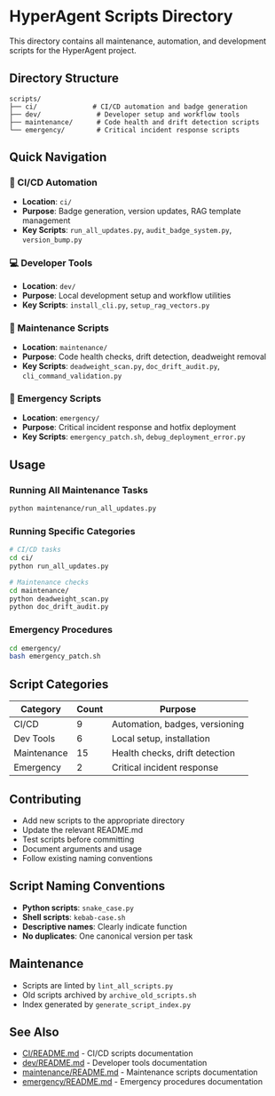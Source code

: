 # HyperAgent Scripts Directory

This directory contains all maintenance, automation, and development scripts for the HyperAgent project.

## Directory Structure

```
scripts/
├── ci/              # CI/CD automation and badge generation
├── dev/              # Developer setup and workflow tools
├── maintenance/      # Code health and drift detection scripts
└── emergency/        # Critical incident response scripts
```

## Quick Navigation

### 🚀 CI/CD Automation
- **Location**: `ci/`
- **Purpose**: Badge generation, version updates, RAG template management
- **Key Scripts**: `run_all_updates.py`, `audit_badge_system.py`, `version_bump.py`

### 💻 Developer Tools
- **Location**: `dev/`
- **Purpose**: Local development setup and workflow utilities
- **Key Scripts**: `install_cli.py`, `setup_rag_vectors.py`

### 🔧 Maintenance Scripts
- **Location**: `maintenance/`
- **Purpose**: Code health checks, drift detection, deadweight removal
- **Key Scripts**: `deadweight_scan.py`, `doc_drift_audit.py`, `cli_command_validation.py`

### 🚨 Emergency Scripts
- **Location**: `emergency/`
- **Purpose**: Critical incident response and hotfix deployment
- **Key Scripts**: `emergency_patch.sh`, `debug_deployment_error.py`

## Usage

### Running All Maintenance Tasks
```bash
python maintenance/run_all_updates.py
```

### Running Specific Categories
```bash
# CI/CD tasks
cd ci/
python run_all_updates.py

# Maintenance checks
cd maintenance/
python deadweight_scan.py
python doc_drift_audit.py
```

### Emergency Procedures
```bash
cd emergency/
bash emergency_patch.sh
```

## Script Categories

| Category | Count | Purpose |
|----------|-------|---------|
| CI/CD | 9 | Automation, badges, versioning |
| Dev Tools | 6 | Local setup, installation |
| Maintenance | 15 | Health checks, drift detection |
| Emergency | 2 | Critical incident response |

## Contributing

- Add new scripts to the appropriate directory
- Update the relevant README.md
- Test scripts before committing
- Document arguments and usage
- Follow existing naming conventions

## Script Naming Conventions

- **Python scripts**: `snake_case.py`
- **Shell scripts**: `kebab-case.sh`
- **Descriptive names**: Clearly indicate function
- **No duplicates**: One canonical version per task

## Maintenance

- Scripts are linted by `lint_all_scripts.py`
- Old scripts archived by `archive_old_scripts.sh`
- Index generated by `generate_script_index.py`

## See Also

- [CI/README.md](ci/README.md) - CI/CD scripts documentation
- [dev/README.md](dev/README.md) - Developer tools documentation
- [maintenance/README.md](maintenance/README.md) - Maintenance scripts documentation
- [emergency/README.md](emergency/README.md) - Emergency procedures documentation
